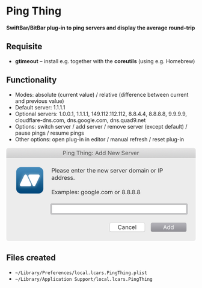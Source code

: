 # Ping Thing

**SwiftBar/BitBar plug-in to ping servers and display the average round-trip**

## Requisite
* **gtimeout** – install e.g. together with the **coreutils** (using e.g. Homebrew)

## Functionality
* Modes: absolute (current value) / relative (difference between current and previous value)
* Default server: 1.1.1.1
* Optional servers: 1.0.0.1, 1.1.1.1, 149.112.112.112, 8.8.4.4, 8.8.8.8, 9.9.9.9, cloudflare-dns.com, dns.google.com, dns.quad9.net
* Options: switch server / add server / remove server (except default) / pause pings / resume pings
* Other options: open plug-in in editor / manual refresh / reset plug-in

![snap1](https://raw.githubusercontent.com/JayBrown/Ping-Thing/main/img/snap1.jpg)

## Files created
* `~/Library/Preferences/local.lcars.PingThing.plist`
* `~/Library/Application Support/local.lcars.PingThing`
